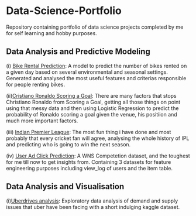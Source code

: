 # Data-Science-Portfolio
Repository containing portfolio of data science projects completed by me for self learning and hobby purposes.

## Data Analysis and Predictive Modeling 
(i) [Bike Rental Prediction](https://github.com/Editit/Data-Science-Portfolio/tree/master/Bike%20rental%20Prediction): A model to predict the number of bikes rented on a given day based on several environmental and seasonal settings. Generated and analysed  the most useful features and criterias responsible for people renting bikes.

(ii)[Cristiano Ronaldo Scoring a Goal](https://github.com/Editit/Data-Science-Portfolio/tree/master/Cristiano%20Ronaldo%20Goal%20Scoring%20Probability): There are many factors that stops Christiano Ronaldo from Scoring a Goal, getting all those things on point using that messy data and then using Logistic Regression to predict the probability of Ronaldo scoring a goal given the venue, his positiion and much more important factors.

(iii) [Indian Premier League](https://github.com/Editit/Data-Science-Portfolio/tree/master/Indian%20Premier%20League): The most fun thing i have done and most probably that every cricket fan will agree, analysing the whole history of IPL and predicting who is going to win the next season. 

(iv) [User Ad Click Prediction](https://github.com/Editit/Data-Science-Portfolio/tree/master/User%20Ad%20Click%20Prediction): A WNS Competetion dataset, and the toughest for me till now to get insights from. Containing 3 datasets for feature engineering purposes including view_log of users and the item table.



## Data Analysis and Visualisation
(i)[Uberdrives analysis](https://github.com/Editit/Data-Science-Portfolio/blob/master/Uber.ipynb): Exploratory data analysis of demand and supply issues that uber have been facing with a short indulging kaggle dataset.

